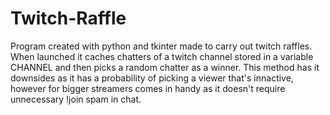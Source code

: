 # Twitch-Raffle

Program created with python and tkinter made to carry out twitch raffles. When launched it caches chatters of a twitch channel stored in a variable CHANNEL and then picks a random chatter as a winner. This method has it downsides as it has a probability of picking a viewer that's innactive, however for bigger streamers comes in handy as it doesn't require unnecessary !join spam in chat. 
